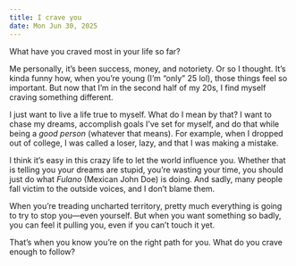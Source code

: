```yaml
---
title: I crave you
date: Mon Jun 30, 2025
---
```


What have you craved most in your life so far?

Me personally, it’s been success, money, and notoriety. Or so I thought. It’s kinda funny how, when you’re young (I’m “only” 25 lol), those things feel so important. But now that I’m in the second half of my 20s, I find myself craving something different.

I just want to live a life true to myself. What do I mean by that? I want to chase my dreams, accomplish goals I’ve set for myself, and do that while being a *good person* (whatever that means). For example, when I dropped out of college, I was called a loser, lazy, and that I was making a mistake.

I think it’s easy in this crazy life to let the world influence you. Whether that is telling you your dreams are stupid, you’re wasting your time, you should just do what *Fulano* (Mexican John Doe) is doing. And sadly, many people fall victim to the outside voices, and I don’t blame them.

When you’re treading uncharted territory, pretty much everything is going to try to stop you—even yourself. But when you want something so badly, you can feel it pulling you, even if you can’t touch it yet.

That’s when you know you’re on the right path for you. What do you crave enough to follow?
